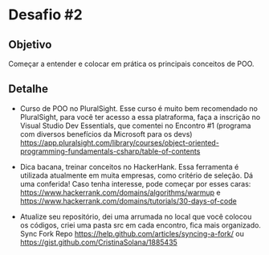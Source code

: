# Desafio #2

## Objetivo

Começar a entender e colocar em prática os principais conceitos de POO. 
     
## Detalhe

- Curso de POO no PluralSight. Esse curso é muito bem recomendado no PluralSight, para você ter acesso a essa platraforma, faça a inscrição no Visual Studio Dev Essentials, que comentei no Encontro #1 (programa com diversos benefícios da Microsoft para os devs)
https://app.pluralsight.com/library/courses/object-oriented-programming-fundamentals-csharp/table-of-contents

- Dica bacana, treinar conceitos no HackerHank. Essa ferramenta é utilizada atualmente em muita empresas, como critério de seleção. Dá uma conferida!
Caso tenha interesse, pode começar por esses caras:
https://www.hackerrank.com/domains/algorithms/warmup e 
https://www.hackerrank.com/domains/tutorials/30-days-of-code

- Atualize seu repositório, dei uma arrumada no local que você colocou os códigos, criei uma pasta src em cada encontro, fica mais organizado.
Sync Fork Repo
https://help.github.com/articles/syncing-a-fork/
ou
https://gist.github.com/CristinaSolana/1885435